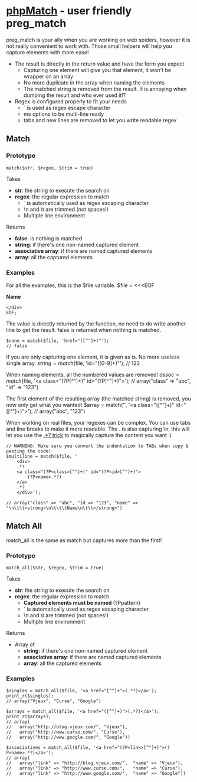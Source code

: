 [phpMatch](http://blog.vjeux.com/) - user friendly preg_match
================================

preg_match is your ally when you are working on web spiders, however it is not really convenient to work with. Those small helpers will help you capture elements with more ease!

* The result is directly in the return value and have the form you expect
	* Capturing one element will give you that element, it won't be wrapper on an array
	* No more duplicate in the array when naming the elements
	* The matched string is removed from the result. It is annoying when dumping the result and who ever used it!?
* Regex is configured properly to fit your needs
	* ` is used as regex escape character
	* ms options to be multi-line ready
	* tabs and new lines are removed to let you write readable regex

Match
-----

### Prototype

	match($str, $regex, $trim = true)

Takes

* **str**: the string to execute the search on
* **regex**: the regular expression to match
	* ` is automatically used as regex escaping character
	* \n and \t are trimmed (not spaces!)
	* Multiple line environment

Returns

* **false**: is nothing is matched
* **string**: if there's one non-named captured element
* **associative array**: if there are named captured elements
* **array**: all the captured elements


### Examples
For all the examples, this is the $file variable.
	$file = <<<EOF
	<div><a class="abc" id="123"><strong>Name</strong></a>

	</div>
	EOF;

The value is directly returned by the function, no need to do write another line to get the result. false is returned when nothing is matched.

	$none = match($file, 'href="([^"]+)"');
	// false

If you are only capturing one element, it is given as is. No more useless single array.
	$string = match($file, 'id="([0-9]+)"');
	// 123

When naming elements, all the numbered values are removed!
	$assoc = match($file, '<a class="(?P<class>[^"]+)" id="(?P<class>[^"]+)">');
	// array("class" => "abc", "id" => "123")

The first element of the resulting array (the matched string) is removed, you now only get what you wanted!
	$array = match('<a class="abc" id="123">', '<a class="([^"]+)" id="([^"]+)">');
	// array("abc", "123")

When working on real files, your regexes can be complex. You can use tabs and line breaks to make it more readable.
The . is also capturing \n, this will let you use the [.*? trick](http://www.google.fr/search?q=regex+non+greedy) to magically capture the content you want :)

	// WARNING: Make sure you convert the indentation to TABs when copy & pasting the code!
	$multiline = match($file, '
		<div>
		.*?
		<a class="(?P<class>[^"]+)" id="(?P<id>[^"]+)">
			(?P<name>.*?)
		</a>
		.*?
		</div>');

	// array("class" => "abc", "id => "123", "name" => "\n\t\t<strong>\n\t\t\tName\n\t\t</strong>")

Match All
---------

match_all is the same as match but captures more than the first!

### Prototype

	match_all($str, $regex, $trim = true)

Takes

* **str**: the string to execute the search on
* **regex**: the regular expression to match
	* **Captured elements must be named** (?P<name>pattern)
	* ` is automatically used as regex escaping character
	* \n and \t are trimmed (not spaces!)
	* Multiple line environment

Returns

* Array of 
	* **string**: if there's one non-named captured element
	* **associative array**: if there are named captured elements
	* **array**: all the captured elements

### Examples

	$singles = match_all($file, '<a href="[^"]+">(.*?)</a>');
	print_r($singles);
	// array("Vjeux", "Curse", "Google")

	$arrays = match_all($file, '<a href="([^"]+)">(.*?)</a>');
	print_r($arrays);
	// array(
	//   array("http://blog.vjeux.com/", "Vjeux"),
	//   array("http://www.curse.com/", "Curse"),
	//   array("http://www.google.com/", "Google"))

	$associatives = match_all($file, '<a href="(?P<link>[^"]+)">(?P<name>.*?)</a>');
	// array(
	//   array("link" => "http://blog.vjeux.com/",	"name" => "Vjeux"),
	//   array("link" => "http://www.curse.com/",	"name" => "Curse"),
	//   array("link" => "http://www.google.com/",	"name" => "Google"))
